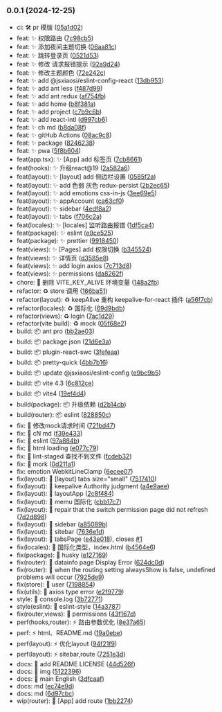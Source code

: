 ## <small>0.0.1 (2024-12-25)</small>

- ci: 🛠 pr 模版 ([05a1d02](https://github.com/jsxiaosi/react-xs-admin/commit/05a1d02))
- feat: ✨ 权限路由 ([7c98cb5](https://github.com/jsxiaosi/react-xs-admin/commit/7c98cb5))
- feat: ✨ 添加夜间主题切换 ([06aa81c](https://github.com/jsxiaosi/react-xs-admin/commit/06aa81c))
- feat: ✨ 跳转登录页 ([0521d53](https://github.com/jsxiaosi/react-xs-admin/commit/0521d53))
- feat: ✨ 修改 请求报错提示 ([92a9d24](https://github.com/jsxiaosi/react-xs-admin/commit/92a9d24))
- feat: ✨ 修改主题颜色 ([72e242c](https://github.com/jsxiaosi/react-xs-admin/commit/72e242c))
- feat: ✨ add @jsxiaosi/eslint-config-react ([13db953](https://github.com/jsxiaosi/react-xs-admin/commit/13db953))
- feat: ✨ add ant less ([f487d99](https://github.com/jsxiaosi/react-xs-admin/commit/f487d99))
- feat: ✨ add ant redux ([af754fb](https://github.com/jsxiaosi/react-xs-admin/commit/af754fb))
- feat: ✨ add home ([b8f381a](https://github.com/jsxiaosi/react-xs-admin/commit/b8f381a))
- feat: ✨ add project ([c7b9c6b](https://github.com/jsxiaosi/react-xs-admin/commit/c7b9c6b))
- feat: ✨ add react-intl ([d997cb6](https://github.com/jsxiaosi/react-xs-admin/commit/d997cb6))
- feat: ✨ ch md ([b8da08f](https://github.com/jsxiaosi/react-xs-admin/commit/b8da08f))
- feat: ✨ gitHub Actions ([08ac9c8](https://github.com/jsxiaosi/react-xs-admin/commit/08ac9c8))
- feat: ✨ package ([8246238](https://github.com/jsxiaosi/react-xs-admin/commit/8246238))
- feat: ✨ pwa ([5f8b604](https://github.com/jsxiaosi/react-xs-admin/commit/5f8b604))
- feat(app.tsx): ✨ [App] add 标签页 ([7cb8661](https://github.com/jsxiaosi/react-xs-admin/commit/7cb8661))
- feat(hooks): ✨ 升级react@19 ([2a582a6](https://github.com/jsxiaosi/react-xs-admin/commit/2a582a6))
- feat(layout): ✨ [layout] add 侧边栏设置 ([0585f2a](https://github.com/jsxiaosi/react-xs-admin/commit/0585f2a))
- feat(layout): ✨ add 色弱 灰色 redux-persist ([2b2ec65](https://github.com/jsxiaosi/react-xs-admin/commit/2b2ec65))
- feat(layout): ✨ add emotions css-in-js ([3ee69e5](https://github.com/jsxiaosi/react-xs-admin/commit/3ee69e5))
- feat(layout): ✨ appAccount ([ca63cf0](https://github.com/jsxiaosi/react-xs-admin/commit/ca63cf0))
- feat(layout): ✨ sidebar ([4edf8a2](https://github.com/jsxiaosi/react-xs-admin/commit/4edf8a2))
- feat(layout): ✨ tabs ([f706c2a](https://github.com/jsxiaosi/react-xs-admin/commit/f706c2a))
- feat(locales): ✨ [locales] 监听路由报错 ([1df5ca4](https://github.com/jsxiaosi/react-xs-admin/commit/1df5ca4))
- feat(package): ✨ eslint ([e9ce525](https://github.com/jsxiaosi/react-xs-admin/commit/e9ce525))
- feat(package): ✨ prettier ([9918450](https://github.com/jsxiaosi/react-xs-admin/commit/9918450))
- feat(views): ✨ [Pages] add 权限切换 ([b345524](https://github.com/jsxiaosi/react-xs-admin/commit/b345524))
- feat(views): ✨ 详情页 ([d3585e8](https://github.com/jsxiaosi/react-xs-admin/commit/d3585e8))
- feat(views): ✨ add login axios ([7c713d8](https://github.com/jsxiaosi/react-xs-admin/commit/7c713d8))
- feat(views): ✨ permissions ([da8262f](https://github.com/jsxiaosi/react-xs-admin/commit/da8262f))
- chore: 🔨 删除 VITE_KEY_ALIVE 环境变量 ([148a2fb](https://github.com/jsxiaosi/react-xs-admin/commit/148a2fb))
- refactor: ♻️ store 调用 ([166ba51](https://github.com/jsxiaosi/react-xs-admin/commit/166ba51))
- refactor(layout): ♻️ keepAllve 重构 keepalive-for-react 插件 ([a56f7cb](https://github.com/jsxiaosi/react-xs-admin/commit/a56f7cb))
- refactor(locales): ♻️ 国际化 ([69d9bdb](https://github.com/jsxiaosi/react-xs-admin/commit/69d9bdb))
- refactor(views): ♻️ login ([7ac1d29](https://github.com/jsxiaosi/react-xs-admin/commit/7ac1d29))
- refactor(vite build): ♻️ mock ([05f68e2](https://github.com/jsxiaosi/react-xs-admin/commit/05f68e2))
- build: 📦️ ant pro ([bb2ae03](https://github.com/jsxiaosi/react-xs-admin/commit/bb2ae03))
- build: 📦️ package.json ([21d6e3a](https://github.com/jsxiaosi/react-xs-admin/commit/21d6e3a))
- build: 📦️ plugin-react-swc ([3fefeaa](https://github.com/jsxiaosi/react-xs-admin/commit/3fefeaa))
- build: 📦️ pretty-quick ([4bb7b16](https://github.com/jsxiaosi/react-xs-admin/commit/4bb7b16))
- build: 📦️ update @jsxiaosi/eslint-config ([e9bc9b5](https://github.com/jsxiaosi/react-xs-admin/commit/e9bc9b5))
- build: 📦️ vite 4.3 ([6c812ce](https://github.com/jsxiaosi/react-xs-admin/commit/6c812ce))
- build: 📦️ vite4 ([19ef4d4](https://github.com/jsxiaosi/react-xs-admin/commit/19ef4d4))
- build(package): 📦️ 升级依赖 ([d2b14cb](https://github.com/jsxiaosi/react-xs-admin/commit/d2b14cb))
- build(router): 📦️ eslint ([828850c](https://github.com/jsxiaosi/react-xs-admin/commit/828850c))
- fix: 🐛 修改mock请求时间 ([721bd47](https://github.com/jsxiaosi/react-xs-admin/commit/721bd47))
- fix: 🐛 cN md ([f39e433](https://github.com/jsxiaosi/react-xs-admin/commit/f39e433))
- fix: 🐛 eslint ([97a884b](https://github.com/jsxiaosi/react-xs-admin/commit/97a884b))
- fix: 🐛 html loading ([e077c79](https://github.com/jsxiaosi/react-xs-admin/commit/e077c79))
- fix: 🐛 lint-staged 查找不到文件 ([fcdeb32](https://github.com/jsxiaosi/react-xs-admin/commit/fcdeb32))
- fix: 🐛 mork ([0d211a1](https://github.com/jsxiaosi/react-xs-admin/commit/0d211a1))
- fix: emotion WebkitLineClamp ([6ecee07](https://github.com/jsxiaosi/react-xs-admin/commit/6ecee07))
- fix(layout): 🐛 [layout] tabs size="small" ([7517410](https://github.com/jsxiaosi/react-xs-admin/commit/7517410))
- fix(layout): 🐛 keepalive Authority judgment ([a4e9aee](https://github.com/jsxiaosi/react-xs-admin/commit/a4e9aee))
- fix(layout): 🐛 layoutApp ([2c8f484](https://github.com/jsxiaosi/react-xs-admin/commit/2c8f484))
- fix(layout): 🐛 memu 国际化 ([cbb17c7](https://github.com/jsxiaosi/react-xs-admin/commit/cbb17c7))
- fix(layout): 🐛 repair that the switch permission page did not refresh ([7d2d898](https://github.com/jsxiaosi/react-xs-admin/commit/7d2d898))
- fix(layout): 🐛 sidebar ([a85089b](https://github.com/jsxiaosi/react-xs-admin/commit/a85089b))
- fix(layout): 🐛 sitebar ([7636e1d](https://github.com/jsxiaosi/react-xs-admin/commit/7636e1d))
- fix(layout): 🐛 tabsPage ([e43e018](https://github.com/jsxiaosi/react-xs-admin/commit/e43e018)), closes [#1](https://github.com/jsxiaosi/react-xs-admin/issues/1)
- fix(locales): 🐛 国际化类型，index.html ([b4564e6](https://github.com/jsxiaosi/react-xs-admin/commit/b4564e6))
- fix(package): 🐛 husky ([e127169](https://github.com/jsxiaosi/react-xs-admin/commit/e127169))
- fix(router): 🐛 datainfo page Display Error ([624dc0d](https://github.com/jsxiaosi/react-xs-admin/commit/624dc0d))
- fix(router): 🐛 when the routing setting alwaysShow is false, undefined problems will occur ([7925de9](https://github.com/jsxiaosi/react-xs-admin/commit/7925de9))
- fix(store): 🐛 user ([7198854](https://github.com/jsxiaosi/react-xs-admin/commit/7198854))
- fix(utils): 🐛 axios type error ([e2f9779](https://github.com/jsxiaosi/react-xs-admin/commit/e2f9779))
- style: 💄 console.log ([3b72771](https://github.com/jsxiaosi/react-xs-admin/commit/3b72771))
- style(eslint): 💄 eslint-style ([14a3787](https://github.com/jsxiaosi/react-xs-admin/commit/14a3787))
- fix(router,views): 🐛 permissions ([43f167d](https://github.com/jsxiaosi/react-xs-admin/commit/43f167d))
- perf(hooks,router): ⚡️ 路由参数优化 ([8e37a65](https://github.com/jsxiaosi/react-xs-admin/commit/8e37a65))
- perf: ⚡️ html、README.md ([19a0ebe](https://github.com/jsxiaosi/react-xs-admin/commit/19a0ebe))
- perf(layout): ⚡️ 优化layout ([94f21f9](https://github.com/jsxiaosi/react-xs-admin/commit/94f21f9))
- perf(layout): ⚡️ sitebar,route ([7251e3d](https://github.com/jsxiaosi/react-xs-admin/commit/7251e3d))
- docs: 📝 add README LICENSE ([44d526f](https://github.com/jsxiaosi/react-xs-admin/commit/44d526f))
- docs: 📝 img ([5122396](https://github.com/jsxiaosi/react-xs-admin/commit/5122396))
- docs: 📝 main English ([3dfcaaf](https://github.com/jsxiaosi/react-xs-admin/commit/3dfcaaf))
- docs: md ([ec74e9d](https://github.com/jsxiaosi/react-xs-admin/commit/ec74e9d))
- docs: md ([6d97cbc](https://github.com/jsxiaosi/react-xs-admin/commit/6d97cbc))
- wip(router): 🚀 [App] add route ([1bb2274](https://github.com/jsxiaosi/react-xs-admin/commit/1bb2274))
